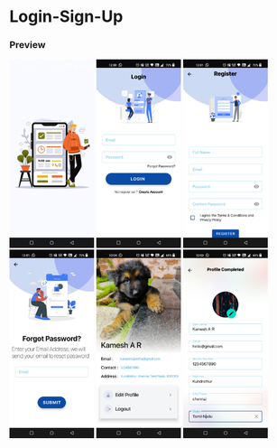 # Login-Sign-Up

### Preview

<img src="https://github.com/Silentou/Login-Sign-Up/blob/master/screenshot/sc1.jpg" width="150">  <img src="https://github.com/Silentou/Login-Sign-Up/blob/master/screenshot/sc2.jpg" width="150">  <img src="https://github.com/Silentou/Login-Sign-Up/blob/master/screenshot/sc3.jpg" width="150">  <img src="https://github.com/Silentou/Login-Sign-Up/blob/master/screenshot/sc4.jpg" width="150">  <img src="https://github.com/Silentou/Login-Sign-Up/blob/master/screenshot/sc5.jpg" width="150">  <img src="https://github.com/Silentou/Login-Sign-Up/blob/master/screenshot/sc6.jpg" width="150">

